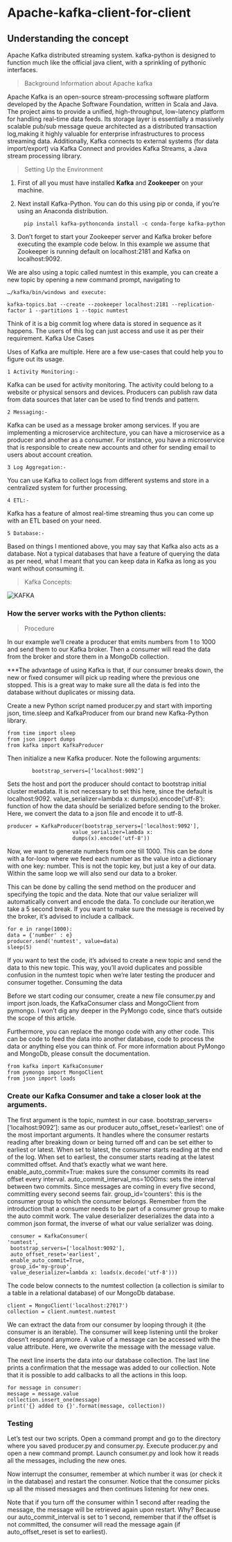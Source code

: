 # Apache-kafka-client-for-client
## Understanding the concept
Apache Kafka distributed streaming system. kafka-python is designed to function 
much like the official java client, with a sprinkling of pythonic interfaces.

> Background Information about Apache kafka

Apache Kafka is an open-source stream-processing software platform developed by the Apache Software Foundation, written in Scala and Java. The project aims to provide a unified, high-throughput, low-latency platform for handling real-time data feeds. Its storage layer is essentially a massively scalable pub/sub message queue architected as a distributed transaction log,making it highly valuable for enterprise infrastructures to process streaming data. Additionally, Kafka connects to external systems (for data import/export) via Kafka Connect and provides Kafka Streams, a Java stream processing library.

> Setting Up the Environment

1. First of all you must have installed **Kafka** and **Zookeeper** on your machine.
2. Next install Kafka-Python. You can do this using pip or conda, if you’re using an Anaconda distribution.

         pip install kafka-pythonconda install -c conda-forge kafka-python

3. Don’t forget to start your Zookeeper server and Kafka broker before executing the example code below. In this example we assume that Zookeeper is running default on localhost:2181 and Kafka on localhost:9092.

We are also using a topic called numtest in this example, you can create a new topic by opening a new command prompt, navigating to 

    …/kafka/bin/windows and execute:

    kafka-topics.bat --create --zookeeper localhost:2181 --replication-factor 1 --partitions 1 --topic numtest


Think of it is a big commit log where data is stored in sequence as it happens. The users of this log can just access and use it as per their requirement.
Kafka Use Cases

Uses of Kafka are multiple. Here are a few use-cases that could help you to figure out its usage.

    1 Activity Monitoring:- 
   Kafka can be used for activity monitoring. The activity could belong to a website or physical sensors and devices. Producers can publish raw data from data              sources that later can be used to find trends and pattern.
   
    2 Messaging:- 
   Kafka can be used as a message broker among services. If you are implementing a microservice architecture, you can have a microservice as a producer and another    as a consumer. For instance, you have a microservice that is responsible to create new accounts and other for sending email to users about account creation.
   
    3 Log Aggregation:- 
   You can use Kafka to collect logs from different systems and store in a centralized system for further processing.
   
    4 ETL:- 
   Kafka has a feature of almost real-time streaming thus you can come up with an ETL based on your need.
    
    5 Database:- 
   Based on things I mentioned above, you may say that Kafka also acts as a database. Not a typical databases that have a feature of querying the data as per need, what I meant that you can keep data in Kafka as long as you want without consuming it.

> Kafka Concepts:

<img align="left" alt="KAFKA" src="https://miro.medium.com/max/622/1*48ck-bvatKzEpVapVa4Mag.png" />
<br />

### How the server works with the Python clients:

> Procedure

In our example we’ll create a producer that emits numbers from 1 to 1000 and send them to our Kafka broker. Then a consumer will read the data from the broker and store them in a MongoDb collection.

***The advantage of using Kafka is that, if our consumer breaks down, the new or fixed consumer will pick up reading where the previous one stopped. This is a great way to make sure all the data is fed into the database without duplicates or missing data.

Create a new Python script named producer.py and start with importing json, time.sleep and KafkaProducer from our brand new Kafka-Python library.

    from time import sleep
    from json import dumps
    from kafka import KafkaProducer

Then initialize a new Kafka producer. Note the following arguments:

            bootstrap_servers=[‘localhost:9092’]
Sets the host and port the producer should contact to bootstrap initial cluster metadata. It is not necessary to set this         here, since the default is localhost:9092.
    value_serializer=lambda x: dumps(x).encode(‘utf-8’): function of how the data should be serialized before sending to the broker. Here, we convert the data to a json file and encode it to utf-8.

    producer = KafkaProducer(bootstrap_servers=['localhost:9092'],
                         value_serializer=lambda x: 
                         dumps(x).encode('utf-8'))

Now, we want to generate numbers from one till 1000. This can be done with a for-loop where we feed each number as the value into a dictionary with one key: number. This is not the topic key, but just a key of our data. Within the same loop we will also send our data to a broker.

This can be done by calling the send method on the producer and specifying the topic and the data. Note that our value serializer will automatically convert and encode the data. To conclude our iteration,we take a 5 second break. If you want to make sure the message is received by the broker, it’s advised to include a callback.

    for e in range(1000):
    data = {'number' : e}
    producer.send('numtest', value=data)
    sleep(5)

If you want to test the code, it’s advised to create a new topic and send the data to this new topic. This way, you’ll avoid duplicates and possible confusion in the numtest topic when we’re later testing the producer and consumer together.
Consuming the data

Before we start coding our consumer, create a new file consumer.py and import json.loads, the KafkaConsumer class and MongoClient from pymongo. I won’t dig any deeper in the PyMongo code, since that’s outside the scope of this article.

Furthermore, you can replace the mongo code with any other code. This can be code to feed the data into another database, code to process the data or anything else you can think of. For more information about PyMongo and MongoDb, please consult the documentation.

    from kafka import KafkaConsumer
    from pymongo import MongoClient
    from json import loads

### Create our Kafka Consumer and take a closer look at the arguments.

   The first argument is the topic, numtest in our case.
    bootstrap_servers=[‘localhost:9092’]: same as our producer
    auto_offset_reset=’earliest’: one of the most important arguments. It handles where the consumer restarts reading after breaking down or being turned off and can be set either to earliest or latest. When set to latest, the consumer starts reading at the end of the log. When set to earliest, the consumer starts reading at the latest committed offset. And that’s exactly what we want here.
    enable_auto_commit=True: makes sure the consumer commits its read offset every interval.
    auto_commit_interval_ms=1000ms: sets the interval between two commits. Since messages are coming in every five second, committing every second seems fair.
    group_id=’counters’: this is the consumer group to which the consumer belongs. Remember from the introduction that a consumer needs to be part of a consumer group to make the auto commit work.
    The value deserializer deserializes the data into a common json format, the inverse of what our value serializer was doing.

     consumer = KafkaConsumer(
    'numtest',
     bootstrap_servers=['localhost:9092'],
     auto_offset_reset='earliest',
     enable_auto_commit=True,
     group_id='my-group',
     value_deserializer=lambda x: loads(x.decode('utf-8')))

The code below connects to the numtest collection (a collection is similar to a table in a relational database) of our MongoDb database.

    client = MongoClient('localhost:27017')
    collection = client.numtest.numtest

We can extract the data from our consumer by looping through it (the consumer is an iterable). The consumer will keep listening until the broker doesn’t respond anymore. A value of a message can be accessed with the value attribute. Here, we overwrite the message with the message value.

The next line inserts the data into our database collection. The last line prints a confirmation that the message was added to our collection. Note that it is possible to add callbacks to all the actions in this loop.

    for message in consumer:
    message = message.value
    collection.insert_one(message)
    print('{} added to {}'.format(message, collection))

### Testing

Let’s test our two scripts. Open a command prompt and go to the directory where you saved producer.py and consumer.py. Execute producer.py and open a new command prompt. Launch consumer.py and look how it reads all the messages, including the new ones.

Now interrupt the consumer, remember at which number it was (or check it in the database) and restart the consumer. Notice that the consumer picks up all the missed messages and then continues listening for new ones.

Note that if you turn off the consumer within 1 second after reading the message, the message will be retrieved again upon restart. Why? Because our auto_commit_interval is set to 1 second, remember that if the offset is not committed, the consumer will read the message again (if auto_offset_reset is set to earliest).

